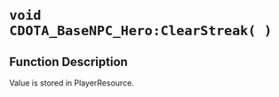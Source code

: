 # `void CDOTA_BaseNPC_Hero:ClearStreak( )`
## Function Description
Value is stored in PlayerResource.
